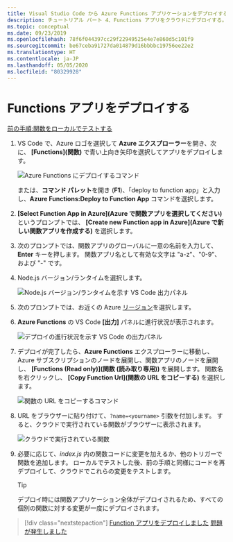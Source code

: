 ```yaml
---
title: Visual Studio Code から Azure Functions アプリケーションをデプロイする
description: チュートリアル パート 4、Functions アプリをクラウドにデプロイする。
ms.topic: conceptual
ms.date: 09/23/2019
ms.openlocfilehash: 78f6f044397cc29f22949525e4e7e860d5c101f9
ms.sourcegitcommit: be67ceba91727da014879d16bbbbc19756ee22e2
ms.translationtype: HT
ms.contentlocale: ja-JP
ms.lasthandoff: 05/05/2020
ms.locfileid: "80329928"
---
```

# <a name="deploy-the-functions-app"></a>Functions アプリをデプロイする

[前の手順:関数をローカルでテストする](tutorial-vscode-serverless-node-03.md)

1. VS Code で、Azure ロゴを選択して **Azure エクスプローラー**を開き、次に、 **[Functions]\(関数\)** で青い上向き矢印を選択してアプリをデプロイします。

    ![Azure Functions にデプロイするコマンド](media/functions-extension/deploy-app.png)

    または、**コマンド パレット**を開き (**F1**)、「deploy to function app」と入力し、**Azure Functions:Deploy to Function App** コマンドを選択します。

1. **[Select Function App in Azure]\(Azure で関数アプリを選択してください\)** というプロンプトでは、 **[Create new Function app in Azure]\(Azure で新しい関数アプリを作成する\)** を選択します。

1. 次のプロンプトでは、関数アプリのグローバルに一意の名前を入力して、**Enter** キーを押します。 関数アプリ名として有効な文字は "a-z"、"0-9"、および "-" です。

1. Node.js バージョン/ランタイムを選択します。

    ![Node.js バージョン/ランタイムを示す VS Code 出力パネル](media/functions-extension/nodejs-runtime-version.png)

1. 次のプロンプトでは、お近くの Azure [リージョン](https://azure.microsoft.com/regions/)を選択します。

1. **Azure Functions** の VS Code **[出力]** パネルに進行状況が表示されます。

    ![デプロイの進行状況を示す VS Code の出力パネル](media/functions-extension/deploy-progress.png)

1. デプロイが完了したら、**Azure Functions** エクスプローラーに移動し、Azure サブスクリプションのノードを展開し、関数アプリのノードを展開し、 **[Functions (Read only)]\(関数 (読み取り専用)\)** を展開します。 関数名を右クリックし、 **[Copy Function Url]\(関数の URL をコピーする\)** を選択します。

    ![関数の URL をコピーするコマンド](media/functions-extension/copy-function-url-command.png)

1. URL をブラウザーに貼り付けて、`?name=<yourname>` 引数を付加します。 すると、クラウドで実行されている関数がブラウザーに表示されます。

    ![クラウドで実行されている関数](media/functions-extension/remote-test-browser.png)

1. 必要に応じて、*index.js* 内の関数コードに変更を加えるか、他のトリガーで関数を追加します。 ローカルでテストした後、前の手順と同様にコードを再デプロイして、クラウドでこれらの変更をテストします。

    > [!TIP]
    > デプロイ時には関数アプリケーション全体がデプロイされるため、すべての個別の関数に対する変更が一度にデプロイされます。

> [!div class="nextstepaction"]
> [Function アプリをデプロイしました](tutorial-vscode-serverless-node-05.md) [問題が発生しました](https://www.research.net/r/PWZWZ52?tutorial=node-deployment-azurefunctions&step=deploy-app)
